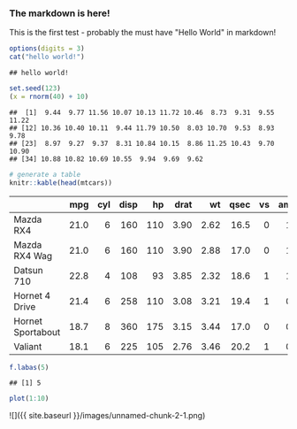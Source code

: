 
### The markdown is here! 

This is the first test - probably the must have "Hello World" in markdown!

``` r
options(digits = 3)
cat("hello world!")
```

    ## hello world!

``` r
set.seed(123)
(x = rnorm(40) + 10)
```

    ##  [1]  9.44  9.77 11.56 10.07 10.13 11.72 10.46  8.73  9.31  9.55 11.22
    ## [12] 10.36 10.40 10.11  9.44 11.79 10.50  8.03 10.70  9.53  8.93  9.78
    ## [23]  8.97  9.27  9.37  8.31 10.84 10.15  8.86 11.25 10.43  9.70 10.90
    ## [34] 10.88 10.82 10.69 10.55  9.94  9.69  9.62

``` r
# generate a table
knitr::kable(head(mtcars))
```

|                   |   mpg|  cyl|  disp|   hp|  drat|    wt|  qsec|   vs|   am|  gear|  carb|
|-------------------|-----:|----:|-----:|----:|-----:|-----:|-----:|----:|----:|-----:|-----:|
| Mazda RX4         |  21.0|    6|   160|  110|  3.90|  2.62|  16.5|    0|    1|     4|     4|
| Mazda RX4 Wag     |  21.0|    6|   160|  110|  3.90|  2.88|  17.0|    0|    1|     4|     4|
| Datsun 710        |  22.8|    4|   108|   93|  3.85|  2.32|  18.6|    1|    1|     4|     1|
| Hornet 4 Drive    |  21.4|    6|   258|  110|  3.08|  3.21|  19.4|    1|    0|     3|     1|
| Hornet Sportabout |  18.7|    8|   360|  175|  3.15|  3.44|  17.0|    0|    0|     3|     2|
| Valiant           |  18.1|    6|   225|  105|  2.76|  3.46|  20.2|    1|    0|     3|     1|

``` r
f.labas(5)
```

    ## [1] 5

``` r
plot(1:10)
```

![]({{ site.baseurl }}/images/unnamed-chunk-2-1.png)
